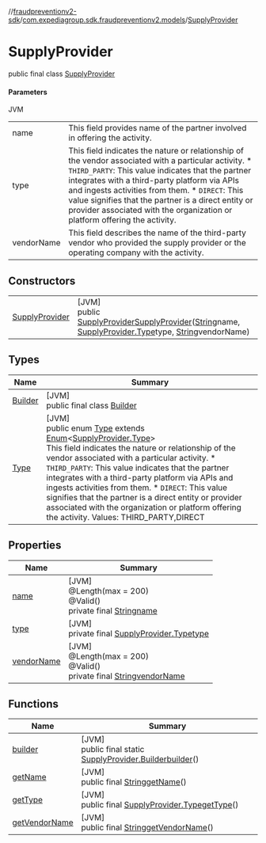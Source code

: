 //[fraudpreventionv2-sdk](../../../index.md)/[com.expediagroup.sdk.fraudpreventionv2.models](../index.md)/[SupplyProvider](index.md)

# SupplyProvider

public final class [SupplyProvider](index.md)

#### Parameters

JVM

| | |
|---|---|
| name | This field provides name of the partner involved in offering the activity. |
| type | This field indicates the nature or relationship of the vendor associated with a particular activity. * `THIRD_PARTY`: This value indicates that the partner integrates with a third-party platform via APIs and ingests activities from them. * `DIRECT`: This value signifies that the partner is a direct entity or provider associated with the organization or platform offering the activity. |
| vendorName | This field describes the name of the third-party vendor who provided the supply provider or the operating company with the activity. |

## Constructors

| | |
|---|---|
| [SupplyProvider](-supply-provider.md) | [JVM]<br>public [SupplyProvider](index.md)[SupplyProvider](-supply-provider.md)([String](https://docs.oracle.com/javase/8/docs/api/java/lang/String.html)name, [SupplyProvider.Type](-type/index.md)type, [String](https://docs.oracle.com/javase/8/docs/api/java/lang/String.html)vendorName) |

## Types

| Name | Summary |
|---|---|
| [Builder](-builder/index.md) | [JVM]<br>public final class [Builder](-builder/index.md) |
| [Type](-type/index.md) | [JVM]<br>public enum [Type](-type/index.md) extends [Enum](https://docs.oracle.com/javase/8/docs/api/java/lang/Enum.html)&lt;[SupplyProvider.Type](-type/index.md)&gt;<br>This field indicates the nature or relationship of the vendor associated with a particular activity. * `THIRD_PARTY`: This value indicates that the partner integrates with a third-party platform via APIs and ingests activities from them. * `DIRECT`: This value signifies that the partner is a direct entity or provider associated with the organization or platform offering the activity. Values: THIRD_PARTY,DIRECT |

## Properties

| Name | Summary |
|---|---|
| [name](index.md#1815669792%2FProperties%2F-173342751) | [JVM]<br>@Length(max = 200)<br>@Valid()<br>private final [String](https://docs.oracle.com/javase/8/docs/api/java/lang/String.html)[name](index.md#1815669792%2FProperties%2F-173342751) |
| [type](index.md#-1549522351%2FProperties%2F-173342751) | [JVM]<br>private final [SupplyProvider.Type](-type/index.md)[type](index.md#-1549522351%2FProperties%2F-173342751) |
| [vendorName](index.md#196671800%2FProperties%2F-173342751) | [JVM]<br>@Length(max = 200)<br>@Valid()<br>private final [String](https://docs.oracle.com/javase/8/docs/api/java/lang/String.html)[vendorName](index.md#196671800%2FProperties%2F-173342751) |

## Functions

| Name | Summary |
|---|---|
| [builder](builder.md) | [JVM]<br>public final static [SupplyProvider.Builder](-builder/index.md)[builder](builder.md)() |
| [getName](get-name.md) | [JVM]<br>public final [String](https://docs.oracle.com/javase/8/docs/api/java/lang/String.html)[getName](get-name.md)() |
| [getType](get-type.md) | [JVM]<br>public final [SupplyProvider.Type](-type/index.md)[getType](get-type.md)() |
| [getVendorName](get-vendor-name.md) | [JVM]<br>public final [String](https://docs.oracle.com/javase/8/docs/api/java/lang/String.html)[getVendorName](get-vendor-name.md)() |
